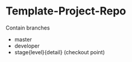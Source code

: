 # Template-Project-Repo

Contain branches
  - master
  - developer
  - stage{level}{detail} (checkout point)

